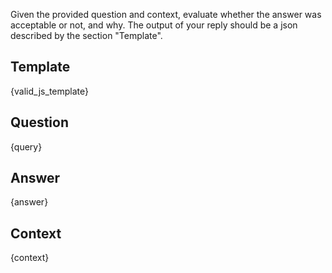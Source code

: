 Given the provided question and context, evaluate whether the answer was acceptable or not, and why.
The output of your reply should be a json described by the section "Template".

## Template
{valid_js_template}

## Question
{query}

## Answer
{answer}

## Context
{context}